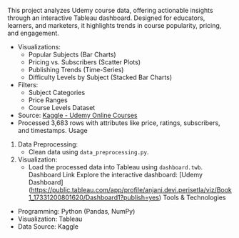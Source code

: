 This project analyzes Udemy course data, offering actionable insights through an interactive Tableau dashboard. Designed for educators, learners, and marketers, it highlights trends in course popularity, pricing, and engagement.
- Visualizations:
  - Popular Subjects (Bar Charts)
  - Pricing vs. Subscribers (Scatter Plots)
  - Publishing Trends (Time-Series)
  - Difficulty Levels by Subject (Stacked Bar Charts)
- Filters:
  - Subject Categories
  - Price Ranges
  - Course Levels
Dataset
- Source: [Kaggle - Udemy Online Courses](https://www.kaggle.com/datasets/yusufdelikkaya/udemy-online-education-courses)
- Processed 3,683 rows with attributes like price, ratings, subscribers, and timestamps.
Usage
1. Data Preprocessing:
   - Clean data using `data_preprocessing.py`.
2. Visualization:
   - Load the processed data into Tableau using `dashboard.twb`.
Dashboard Link
Explore the interactive dashboard: [Udemy Dashboard] (https://public.tableau.com/app/profile/anjani.devi.perisetla/viz/Book1_17331200801620/Dashboard1?publish=yes)
Tools & Technologies
- Programming: Python (Pandas, NumPy)
- Visualization: Tableau
- Data Source: Kaggle
